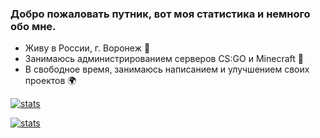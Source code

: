 ### Добро пожаловать путник, вот моя статистика и немного обо мне. 
- Живу в России, г. Воронеж 🌴
- Занимаюсь администрированием серверов CS:GO и Minecraft 🔴
- В свободное время, занимаюсь написанием и улучшением своих проектов 🌍

[![stats](https://wakatime.com/share/@30ec3f37-bc1a-44df-b70a-d6cda6167e7b/3bed04b0-6c7f-45a2-958f-84481c970434.png)](https://github.com/ilyhalight)

[![stats](https://github-readme-stats.vercel.app/api?username=ilyhalight&show_icons=true&theme=synthwave&title_color=Что&count_private=true)](https://github.com/ilyhalight)
<!--
**ilyhalight/ilyhalight** is a ✨ _special_ ✨ repository because its `README.md` (this file) appears on your GitHub profile.

Here are some ideas to get you started:

- 🔭 I’m currently working on ...
- 🌱 I’m currently learning ...
- 👯 I’m looking to collaborate on ...
- 🤔 I’m looking for help with ...
- 💬 Ask me about ...
- 📫 How to reach me: ...
- 😄 Pronouns: ...
- ⚡ Fun fact: ...
-->
